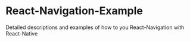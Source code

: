# React-Navigation-Example
Detailed descriptions and examples of how to you React-Navigation with React-Native
